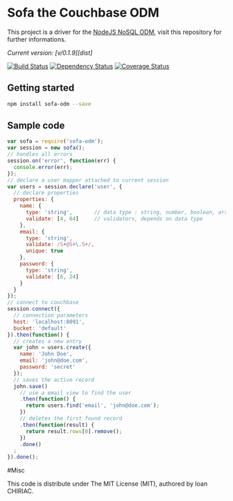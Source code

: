 # Sofa the Couchbase ODM

This project is a driver for the [NodeJS NoSQL ODM](https://github.com/ichiriac/node-nosql-odm/), visit this repository for further informations.

*Current version: [v/0.1.9][dist]*

[![Build Status](https://travis-ci.org/ichiriac/sofa-odm.svg)](https://travis-ci.org/ichiriac/sofa-odm)
[![Dependency Status](https://david-dm.org/ichiriac/sofa-odm.svg)](https://david-dm.org/ichiriac/sofa-odm)
[![Coverage Status](https://coveralls.io/repos/ichiriac/sofa-odm/badge.png?branch=master)](https://coveralls.io/r/ichiriac/sofa-odm?branch=master)

## Getting started

```sh
npm install sofa-odm --save
```

## Sample code

```js
var sofa = require('sofa-odm');
var session = new sofa();
// handles all errors
session.on('error', function(err) {
  console.error(err);
});
// declare a user mapper attached to current session
var users = session.declare('user', {
  // declare properties
  properties: {
    name: {
      type: 'string',       // data type : string, number, boolean, array, object
      validate: [4, 64]     // validators, depends on data type
    },
    email: {
      type: 'string',
      validate: /S+@S+\.S+/,
      unique: true
    },
    password: {
      type: 'string',
      validate: [6, 24]
    }
  }
});
// connect to couchbase
session.connect({
  // connection parameters
  host: 'localhost:8091',
  bucket: 'default'
}).then(function() {
  // creates a new entry
  var john = users.create({
    name: 'John Doe',
    email: 'john@doe.com',
    password: 'secret'
  });
  // saves the active record
  john.save()
    // use a email view to find the user
    .then(function() {
      return users.find('email', 'john@doe.com');
    })
    // deletes the first found record
    .then(function(result) {
      return result.rows[0].remove();
    })
    .done()
  ;
}).done();
```

#Misc

This code is distribute under The MIT License (MIT), authored by Ioan CHIRIAC.
